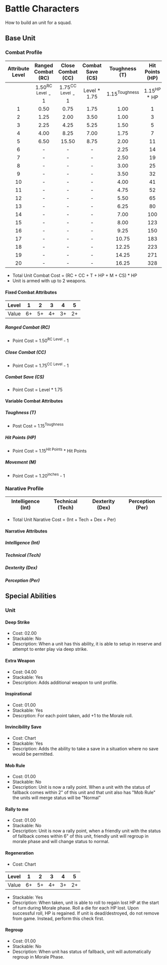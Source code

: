 # Battle Characters
How to build an unit for a squad.

## Base Unit
### Combat Profile
|Attribute Level| Ranged Combat (RC) | Close Combat (CC) | Combat Save (CS) | Toughness (T) | Hit Points (HP) | Movement (M) |
|:-:            |:-:                 |:-:                |:-:               |:-:            |:-:              |:-:           |
|   | 1.50<sup>RC Level</sup> - 1 | 1.75<sup>CC Level</sup> - 1 | Level * 1.75 | 1.15<sup>Toughness</sup> | 1.15<sup>HP</sup> * HP | 1.20<sup>inches</sup> - 1 |
|1  | 0.50 | 0.75  | 1.75 | 1.00  | 1   | 0.25  |
|2  | 1.25 | 2.00  | 3.50 | 1.00  | 3   | 0.50  |
|3  | 2.25 | 4.25  | 5.25 | 1.50  | 5   | 0.75  |
|4  | 4.00 | 8.25  | 7.00 | 1.75  | 7   | 1.00  |
|5  | 6.50 | 15.50 | 8.75 | 2.00  | 11  | 1.50  |
|6  |-     |-      |-     | 2.25  | 14  | 2.00  |
|7  |-     |-      |-     | 2.50  | 19  | 2.50  |
|8  |-     |-      |-     | 3.00  | 25  | 3.25  |
|9  |-     |-      |-     | 3.50  | 32  | 4.00  |
|10 |-     |-      |-     | 4.00  | 41  | 5.25  |
|11 |-     |-      |-     | 4.75  | 52  | 6.50  |
|12 |-     |-      |-     | 5.50  | 65  | 8.00  |
|13 |-     |-      |-     | 6.25  | 80  | 9.75  |
|14 |-     |-      |-     | 7.00  | 100 | 11.75 |
|15 |-     |-      |-     | 8.00  | 123 | 14.50 |
|16 |-     |-      |-     | 9.25  | 150 | 17.50 |
|17 |-     |-      |-     | 10.75 | 183 | 21.00 |
|18 |-     |-      |-     | 12.25 | 223 | 25.75 |
|19 |-     |-      |-     | 14.25 | 271 | 31.00 |
|20 |-     |-      |-     | 16.25 | 328 | 37.25 |

* Total Unit Combat Cost = (RC + CC + T + HP + M + CS) * HP
* Unit is armed with up to 2 weapons.

#### Fixed Combat Attributes
|Level | 1  | 2  | 3  | 4  | 5  |
|:-:   |:-: |:-: |:-: |:-: |:-: |
|Value | 6+ | 5+ | 4+ | 3+ | 2+ |

##### Ranged Combat (RC)
* Point Cost = 1.50<sup>RC Level</sup> - 1

##### Close Combat (CC)
* Point Cost = 1.75<sup>CC Level</sup> - 1

##### Combat Save (CS)
* Point Cost = Level * 1.75

#### Variable Combat Attributes
##### Toughness (T)
* Post Cost = 1.15<sup>Toughness</sup>

##### Hit Points (HP)
* Point Cost = 1.15<sup>Hit Points</sup> * Hit Points

##### Movement (M)
* Point Cost = 1.20<sup>inches</sup> - 1

### Narative Profile
| Intelligence (Int) | Technical (Tech) | Dexterity (Dex) | Perception (Per) |
|:-:                 |:-:               |:-:              |:-:               |
* Total Unit Narative Cost = (Int + Tech + Dex + Per)

#### Narrative Attributes
##### Intelligence (Int)

##### Technical (Tech)

##### Dexterity (Dex)

##### Perception (Per)

## Special Abilities
### Unit
#### Deep Strike
* Cost: 02.00
* Stackable: No
* Description: When a unit has this ability, it is able to setup in reserve and attempt to enter play via deep strike.

#### Extra Weapon
* Cost: 04.00
* Stackable: Yes
* Description: Adds additional weapon to unit profile.

#### Inspirational
* Cost: 01.00
* Stackable: Yes
* Descrption: For each point taken, add +1 to the Morale roll.

#### Invincibility Save
* Cost: Chart
* Stackable: Yes
* Description: Adds the ability to take a save in a situation where no save would be permitted.

#### Mob Rule
* Cost: 01.00
* Stackable: No
* Description: Unit is now a rally point. When a unit with the status of fallback comes within 2" of this unit and that unit also has "Mob Rule" the units will merge status will be "Normal"

#### Rally to me
* Cost: 01.00
* Stackable: No
* Description: Unit is now a rally point, when a friendly unit with the status of fallback comes within 6" of this unit, friendly unit will regroup in morale phase and will change status to normal. 

#### Regeneration
* Cost: Chart

|Level  | 1   | 2   | 3   | 4   | 5   |
|:-:    |:-:  |:-:  |:-:  |:-:  |:-:  |
|Value  | 6+  | 5+  | 4+  | 3+  | 2+  |

* Stackable: Yes
* Description: When taken, unit is able to roll to regain lost HP at the start of turn during Morale phase. Roll a die for each HP lost. Upon successful roll, HP is regained. If unit is dead/destroyed, do not remove from game. Instead, perform this check first. 

#### Regroup
* Cost: 01.00
* Stackable: No
* Description: When unit has status of fallback, unit will automatically regroup in Morale Phase.

